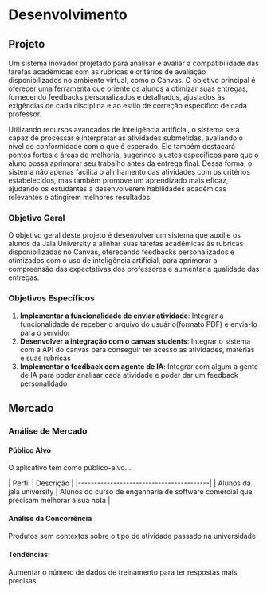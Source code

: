# Desenvolvimento

## Projeto
Um sistema inovador projetado para analisar e avaliar a compatibilidade das tarefas acadêmicas com as rubricas e critérios de avaliação disponibilizados no ambiente virtual, como o Canvas. O objetivo principal é oferecer uma ferramenta que oriente os alunos a otimizar suas entregas, fornecendo feedbacks personalizados e detalhados, ajustados às exigências de cada disciplina e ao estilo de correção específico de cada professor.

Utilizando recursos avançados de inteligência artificial, o sistema será capaz de processar e interpretar as atividades submetidas, avaliando o nível de conformidade com o que é esperado. Ele também destacará pontos fortes e áreas de melhoria, sugerindo ajustes específicos para que o aluno possa aprimorar seu trabalho antes da entrega final. Dessa forma, o sistema não apenas facilita o alinhamento das atividades com os critérios estabelecidos, mas também promove um aprendizado mais eficaz, ajudando os estudantes a desenvolverem habilidades acadêmicas relevantes e atingirem melhores resultados.

### Objetivo Geral
O objetivo geral deste projeto é desenvolver um sistema que auxilie os alunos da Jala University a alinhar suas tarefas acadêmicas às rubricas disponibilizadas no Canvas, oferecendo feedbacks personalizados e otimizados com o uso de inteligência artificial, para aprimorar a compreensão das expectativas dos professores e aumentar a qualidade das entregas.


### Objetivos Específicos
1. **Implementar a funcionalidade de enviar atividade**: Integrar a funcionalidade de receber o arquivo do usuário(formato PDF) e envia-lo para o servidor
2. **Desenvolver a integração com o canvas students**: Integrar o sistema com a API do canvas para conseguir ter acesso as atividades, matérias e suas rubricas
3. **Implementar o feedback com agente de IA**: Integrar com algum a gente de IA para poder analisar cada atividade e poder dar um feedback personalidado
## Mercado

### Análise de Mercado

#### Público Alvo
O aplicativo tem como público-alvo...

| Perfil | Descrição                      |
|-----------------------------------------|
| Alunos da jala university | Alunos do curso de engenharia de software comercial que precisam melhorar a sua nota |

#### Análise da Concorrência
Produtos sem contextos sobre o tipo de atividade passado na universidade

#### Tendências:
Aumentar o número de dados de treinamento para ter respostas mais precisas


